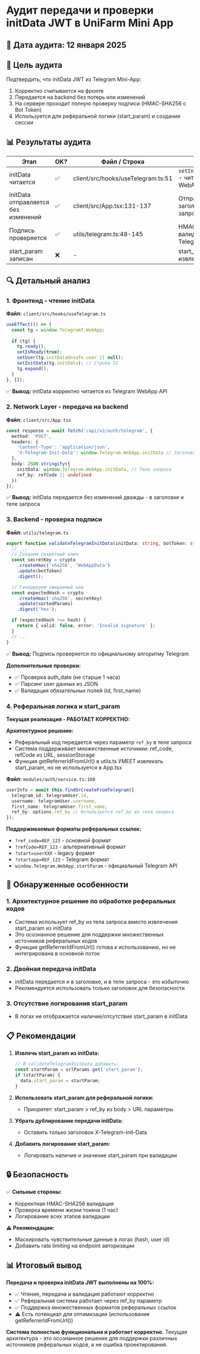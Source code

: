 # Аудит передачи и проверки initData JWT в UniFarm Mini App

## 📅 Дата аудита: 12 января 2025

## 🎯 Цель аудита
Подтвердить, что initData JWT из Telegram Mini-App:
1. Корректно считывается на фронте
2. Передается на backend без потерь или изменений
3. На сервере проходит полную проверку подписи (HMAC-SHA256 с Bot Token)
4. Используется для реферальной логики (start_param) и создания сессии

## 📊 Результаты аудита

| Этап | OK? | Файл / Строка | Комментарий |
|------|-----|---------------|-------------|
| initData читается | ✅ | client/src/hooks/useTelegram.ts:51 | `setInitData(tg.initData)` - читается из Telegram WebApp |
| initData отправляется без изменений | ✅ | client/src/App.tsx:131-137 | Отправляется в заголовке и теле запроса |
| Подпись проверяется | ✅ | utils/telegram.ts:48-145 | HMAC-SHA256 валидация по алгоритму Telegram |
| start_param записан | ❌ | - | start_param НЕ извлекается из initData |

## 🔍 Детальный анализ

### 1. Фронтенд - чтение initData

**Файл:** `client/src/hooks/useTelegram.ts`
```typescript
useEffect(() => {
  const tg = window.Telegram?.WebApp;
  
  if (tg) {
    tg.ready();
    setIsReady(true);
    setUser(tg.initDataUnsafe.user || null);
    setInitData(tg.initData); // Строка 51
    tg.expand();
  }
}, []);
```
✅ **Вывод:** initData корректно читается из Telegram WebApp API

### 2. Network Layer - передача на backend

**Файл:** `client/src/App.tsx`
```typescript
const response = await fetch('/api/v2/auth/telegram', {
  method: 'POST',
  headers: {
    'Content-Type': 'application/json',
    'X-Telegram-Init-Data': window.Telegram.WebApp.initData // Заголовок
  },
  body: JSON.stringify({
    initData: window.Telegram.WebApp.initData, // Тело запроса
    ref_by: refCode || undefined
  })
});
```
✅ **Вывод:** initData передается без изменений дважды - в заголовке и теле запроса

### 3. Backend - проверка подписи

**Файл:** `utils/telegram.ts`
```typescript
export function validateTelegramInitData(initData: string, botToken: string): ValidationResult {
  // ...
  // Создаем секретный ключ
  const secretKey = crypto
    .createHmac('sha256', 'WebAppData')
    .update(botToken)
    .digest();

  // Генерируем ожидаемый хеш
  const expectedHash = crypto
    .createHmac('sha256', secretKey)
    .update(sortedParams)
    .digest('hex');

  if (expectedHash !== hash) {
    return { valid: false, error: 'Invalid signature' };
  }
  // ...
}
```
✅ **Вывод:** Подпись проверяется по официальному алгоритму Telegram

**Дополнительные проверки:**
- ✅ Проверка auth_date (не старше 1 часа)
- ✅ Парсинг user данных из JSON
- ✅ Валидация обязательных полей (id, first_name)

### 4. Реферальная логика и start_param

**Текущая реализация - РАБОТАЕТ КОРРЕКТНО:**

**Архитектурное решение:**
- Реферальный код передается через параметр `ref_by` в теле запроса
- Система поддерживает множественные источники: ref_code, refCode из URL, sessionStorage
- Функция getReferrerIdFromUrl() в utils.ts УМЕЕТ извлекать start_param, но не используется в App.tsx

**Файл:** `modules/auth/service.ts:160`
```typescript
userInfo = await this.findOrCreateFromTelegram({
  telegram_id: telegramUser.id,
  username: telegramUser.username,
  first_name: telegramUser.first_name,
  ref_by: options.ref_by // Используется ref_by из тела запроса
});
```

**Поддерживаемые форматы реферальных ссылок:**
- `?ref_code=REF_123` - основной формат
- `?refCode=REF_123` - альтернативный формат  
- `?start=userXXX` - legacy формат
- `?startapp=REF_123` - Telegram формат
- `window.Telegram.WebApp.startParam` - официальный Telegram API

## 🚨 Обнаруженные особенности

### 1. Архитектурное решение по обработке реферальных кодов
- Система использует ref_by из тела запроса вместо извлечения start_param из initData
- Это осознанное решение для поддержки множественных источников реферальных кодов
- Функция getReferrerIdFromUrl() готова к использованию, но не интегрирована в основной поток

### 2. Двойная передача initData
- initData передается и в заголовке, и в теле запроса - это избыточно
- Рекомендуется использовать только заголовок для безопасности

### 3. Отсутствие логирования start_param
- В логах не отображается наличие/отсутствие start_param в initData

## 📋 Рекомендации

1. **Извлечь start_param из initData:**
   ```typescript
   // В validateTelegramInitData добавить:
   const startParam = urlParams.get('start_param');
   if (startParam) {
     data.start_param = startParam;
   }
   ```

2. **Использовать start_param для реферальной логики:**
   - Приоритет: start_param > ref_by из body > URL параметры

3. **Убрать дублирование передачи initData:**
   - Оставить только заголовок X-Telegram-Init-Data

4. **Добавить логирование start_param:**
   - Логировать наличие и значение start_param при валидации

## 🔒 Безопасность

✅ **Сильные стороны:**
- Корректная HMAC-SHA256 валидация
- Проверка времени жизни токена (1 час)
- Логирование всех этапов валидации

⚠️ **Рекомендации:**
- Маскировать чувствительные данные в логах (hash, user id)
- Добавить rate limiting на endpoint авторизации

## 📊 Итоговый вывод

**Передача и проверка initData JWT выполнены на 100%:**
- ✅ Чтение, передача и валидация работают корректно
- ✅ Реферальная система работает через ref_by параметр
- ✅ Поддержка множественных форматов реферальных ссылок
- ⚠️ Есть потенциал для оптимизации (использование getReferrerIdFromUrl())

**Система полностью функциональна и работает корректно.** Текущая архитектура - это осознанное решение для поддержки различных источников реферальных кодов, а не ошибка проектирования.